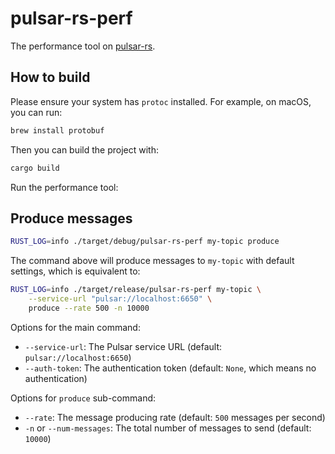 # pulsar-rs-perf

The performance tool on [pulsar-rs](https://github.com/streamnative/pulsar-rs).

## How to build

Please ensure your system has `protoc` installed. For example, on macOS, you can run:

```bash
brew install protobuf
```

Then you can build the project with:

```bash
cargo build
```

Run the performance tool:

## Produce messages

```bash
RUST_LOG=info ./target/debug/pulsar-rs-perf my-topic produce
```

The command above will produce messages to `my-topic` with default settings, which is equivalent to:

```bash
RUST_LOG=info ./target/release/pulsar-rs-perf my-topic \
    --service-url "pulsar://localhost:6650" \
    produce --rate 500 -n 10000
```

Options for the main command:
- `--service-url`: The Pulsar service URL (default: `pulsar://localhost:6650`)
- `--auth-token`: The authentication token (default: `None`, which means no authentication)

Options for `produce` sub-command:
- `--rate`: The message producing rate (default: `500` messages per second)
- `-n` or `--num-messages`: The total number of messages to send (default: `10000`)
